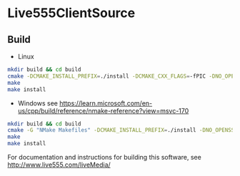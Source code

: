 
# Live555ClientSource

## Build

- Linux
```bash
mkdir build && cd build
cmake -DCMAKE_INSTALL_PREFIX=./install -DCMAKE_CXX_FLAGS=-fPIC -DNO_OPENSSL=1 -DLIVE555_BUILD_EXAMPLES=OFF -DCMAKE_BUILD_TYPE=Release ..
make
make install
```
- Windows
see <https://learn.microsoft.com/en-us/cpp/build/reference/nmake-reference?view=msvc-170>
```bash
mkdir build && cd build
cmake -G "NMake Makefiles" -DCMAKE_INSTALL_PREFIX=./install -DNO_OPENSSL=1 -DLIVE555_BUILD_EXAMPLES=OFF -DCMAKE_BUILD_TYPE=Release ..
make
make install
```

For documentation and instructions for building this software,
see <http://www.live555.com/liveMedia/>
